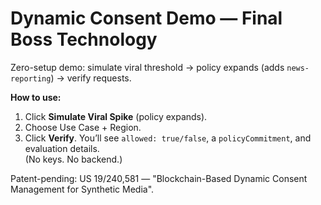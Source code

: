 # Dynamic Consent Demo — Final Boss Technology

Zero-setup demo: simulate viral threshold → policy expands (adds `news-reporting`) → verify requests.

**How to use:**  
1) Click **Simulate Viral Spike** (policy expands).  
2) Choose Use Case + Region.  
3) Click **Verify**. You’ll see `allowed: true/false`, a `policyCommitment`, and evaluation details.  
(No keys. No backend.)

Patent-pending: US 19/240,581 — "Blockchain-Based Dynamic Consent Management for Synthetic Media".
